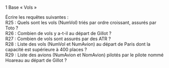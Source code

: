 1	 Base « Vols » 

Écrire les requêtes suivantes : <br/>
R25 : Quels sont les vols (NumVol) triés par ordre croissant, assurés par Toto ? <br/>
R26 : Combien de vols y a-t-il au départ de Gillot ? <br/>
R27 : Combien de vols sont assurés par des ATR ? <br/>
R28 : Liste des vols (NumVol et NumAvion) au départ de Paris dont la capacité est supérieure à 400 places ? <br/>
R29 : Liste des avions (NumAvion et NomAvion) pilotés par le pilote nommé Hoareau au départ de Gillot ? <br/>
